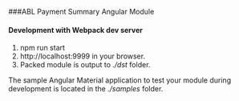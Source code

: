 ###ABL Payment Summary Angular Module

#### Development with Webpack dev server
1. npm run start
2. http://localhost:9999 in your browser.
3. Packed module is output to *./dst* folder.

The sample Angular Material application to test your module during development is located in the *./samples* folder.
